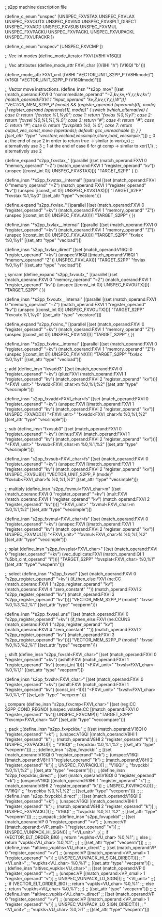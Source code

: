 ;;s2pp machine description file

(define_c_enum "unspec"
  [UNSPEC_FXVSTAX
   UNSPEC_FXVLAX
   UNSPEC_FXVOUTX
   UNSPEC_FXVINX
   UNSPEC_FXVSPLT_DIRECT
   UNSPEC_FXVADD
   UNSPEC_FXVSUB
   UNSPEC_FXVMUL
   UNSPEC_FXVPACKU
   UNSPEC_FXVPACKL
   UNSPEC_FXVUPACKL
   UNSPEC_FXVUPACKR
])  

(define_c_enum "unspecv"
  [UNSPEC_FXVCMP
])

;; Vec int modes
(define_mode_iterator FXVI [V8HI V16QI])

;; Vec attributes
(define_mode_attr FXVI_char [(V8HI "h") (V16QI "b")])

(define_mode_attr FXVI_unit [(V8HI "VECTOR_UNIT_S2PP_P (V8HImode)")
			   (V16QI "VECTOR_UNIT_S2PP_P (V16QImode)")])

;; Vector move instructions.
(define_insn "*s2pp_mov<mode>"
  [(set (match_operand:FXVI 0 "nonimmediate_operand" "=Z,kv,kv,*Y,*r,*r,kv,kv")
	(match_operand:FXVI 1 "input_operand" "kv,Z,kv,r,Y,r,j,W"))]
  "VECTOR_MEM_S2PP_P (<MODE>mode)
   && (register_operand (operands[0], <MODE>mode) 
       || register_operand (operands[1], <MODE>mode))"
{
  switch (which_alternative)
    {
    case 0: return "fxvstax %1,%y0";
    case 1: return "fxvlax %0,%y1";
    case 2: return "fxvsel %0,%1,%1,%.0";
    case 3: return "#";
    case 4: return "#";
    case 5: return "#";
    case 6: return "fxvsplatb %0, %.0";
    case 7: return output_vec_const_move (operands);
    default: gcc_unreachable ();
    }
}
  [(set_attr "type" "vecstore,vecload,vecsimple,store,load,*,vecsimple,*")])
;; 0 at the end of case 2 in order to return true -> similar to vor(x,x)
;; alternatively use 3
;; 1 at the end  of case 6 for gt comp -> similar to xor(1,1)
;; alternatively use 2


(define_expand "s2pp_fxvstax_<mode>"
  [(parallel
    [(set (match_operand:FXVI 0 "memory_operand" "=Z")
	  (match_operand:FXVI 1 "register_operand" "kv"))
    (unspec [(const_int 0)] UNSPEC_FXVSTAX)])]
  "TARGET_S2PP"
{
})

(define_insn "*s2pp_fxvstax_<mode>_internal"
  [(parallel
    [(set (match_operand:FXVI 0 "memory_operand" "=Z")
	  (match_operand:FXVI 1 "register_operand" "kv"))
     (unspec [(const_int 0)] UNSPEC_FXVSTAX)])]
  "TARGET_S2PP"
  "fxvstax %1,%y0"
  [(set_attr "type" "vecstore")])

(define_expand "s2pp_fxvlax_<mode>"
  [(parallel
    [(set (match_operand:FXVI 0 "register_operand" "=kv")
	  (match_operand:FXVI 1 "memory_operand" "Z"))
     (unspec [(const_int 0)] UNSPEC_FXVLAX)])]
  "TARGET_S2PP"
{
})

(define_insn "*s2pp_fxvlax_<mode>_internal"
  [(parallel
    [(set (match_operand:FXVI 0 "register_operand" "=kv")
	  (match_operand:FXVI 1 "memory_operand" "Z"))
     (unspec [(const_int 0)] UNSPEC_FXVLAX)])]
  "TARGET_S2PP"
  "fxvlax %0,%y1"
  [(set_attr "type" "vecload")])

(define_insn "s2pp_fxvlax_direct"
  [(set (match_operand:V16QI 0 "register_operand" "=kv")
	(unspec:V16QI [(match_operand:V16QI 1 "memory_operand" "Z")]
                      UNSPEC_FXVLAX))]
  "TARGET_S2PP"
  "fxvlax %0,%y1"
  [(set_attr "type" "vecload")])

;;synram
(define_expand "s2pp_fxvoutx_<mode>"
  [(parallel
    [(set (match_operand:FXVI 0 "memory_operand" "=Z")
	  (match_operand:FXVI 1 "register_operand" "kv"))
    (unspec [(const_int 0)] UNSPEC_FXVOUTX)])]
  "TARGET_S2PP"
{
})

(define_insn "*s2pp_fxvoutx_<mode>_internal"
  [(parallel
    [(set (match_operand:FXVI 0 "memory_operand" "=Z")
	  (match_operand:FXVI 1 "register_operand" "kv"))
     (unspec [(const_int 0)] UNSPEC_FXVOUTX)])]
  "TARGET_S2PP"
  "fxvoutx %1,%y0"
  [(set_attr "type" "vecstore")])

(define_expand "s2pp_fxvinx_<mode>"
  [(parallel
    [(set (match_operand:FXVI 0 "register_operand" "=kv")
	  (match_operand:FXVI 1 "memory_operand" "Z"))
     (unspec [(const_int 0)] UNSPEC_FXVINX)])]
  "TARGET_S2PP"
{
})

(define_insn "*s2pp_fxvinx_<mode>_internal"
  [(parallel
    [(set (match_operand:FXVI 0 "register_operand" "=kv")
	  (match_operand:FXVI 1 "memory_operand" "Z"))
     (unspec [(const_int 0)] UNSPEC_FXVINX)])]
  "TARGET_S2PP"
  "fxvlax %0,%y1"
  [(set_attr "type" "vecload")])


;; add
(define_insn "fxvadd<mode>3"
  [(set (match_operand:FXVI 0 "register_operand" "=kv")
        (plus:FXVI (match_operand:FXVI 1 "register_operand" "kv")
		  (match_operand:FXVI 2 "register_operand" "kv")))]
  "<FXVI_unit>"
  "fxvadd<FXVI_char>m %0,%1,%2"
  [(set_attr "type" "vecsimple")])

(define_insn "s2pp_fxvadd<FXVI_char>fs"
  [(set (match_operand:FXVI 0 "register_operand" "=kv")
        (unspec:FXVI [(match_operand:FXVI 1 "register_operand" "kv")
		    (match_operand:FXVI 2 "register_operand" "kv")]
		   UNSPEC_FXVADD))]
  "<FXVI_unit>"
  "fxvadd<FXVI_char>fs %0,%1,%2"
  [(set_attr "type" "vecsimple")])

;; sub
(define_insn "fxvsub<mode>3"
  [(set (match_operand:FXVI 0 "register_operand" "=kv")
        (minus:FXVI (match_operand:FXVI 1 "register_operand" "kv")
		   (match_operand:FXVI 2 "register_operand" "kv")))]
  "<FXVI_unit>"
  "fxvsub<FXVI_char>m %0,%1,%2"
  [(set_attr "type" "vecsimple")])

(define_insn "s2pp_fxvsub<FXVI_char>fs"
  [(set (match_operand:FXVI 0 "register_operand" "=kv")
        (unspec:FXVI [(match_operand:FXVI 1 "register_operand" "kv")
                    (match_operand:FXVI 2 "register_operand" "kv")]
		   UNSPEC_FXVSUB))]
  "VECTOR_UNIT_S2PP_P (<MODE>mode)"
  "fxvsub<FXVI_char>fs %0,%1,%2"
  [(set_attr "type" "vecsimple")])

;; multiply
(define_insn "s2pp_fxvmul<FXVI_char>m"
  [(set (match_operand:FXVI 0 "register_operand" "=kv")
        (mult:FXVI (match_operand:FXVI 1 "register_operand" "kv")
		  (match_operand:FXVI 2 "register_operand" "kv")))]
  "<FXVI_unit>"
  "fxvmul<FXVI_char>m %0,%1,%2"
  [(set_attr "type" "vecsimple")])

(define_insn "s2pp_fxvmul<FXVI_char>fs"
  [(set (match_operand:FXVI 0 "register_operand" "=kv")
        (unspec:FXVI [(match_operand:FXVI 1 "register_operand" "kv")
		    (match_operand:FXVI 2 "register_operand" "kv")]
		   UNSPEC_FXVMUL))]
  "<FXVI_unit>"
  "fxvmul<FXVI_char>fs %0,%1,%2"
  [(set_attr "type" "vecsimple")])

;; splat
(define_insn "s2pp_fxvsplat<FXVI_char>"
  [(set (match_operand:FXVI 0 "register_operand" "=kv")
	(vec_duplicate:FXVI
	 (match_operand:QI 1 "u5bit_cint_operand" "i")))]
  "TARGET_S2PP"
  "fxvsplat<FXVI_char> %0,%1"
  [(set_attr "type" "vecperm")])

;; select
(define_insn "*s2pp_fxvsel<mode>"
  [(set (match_operand:FXVI 0 "s2pp_register_operand" "=kv")
	(if_then_else:FXVI
	 (ne:CC (match_operand:FXVI 1 "s2pp_register_operand" "kv")
		(match_operand:FXVI 4 "zero_constant" ""))
	 (match_operand:FXVI 2 "s2pp_register_operand" "kv")
	 (match_operand:FXVI 3 "s2pp_register_operand" "kv")))]
  "VECTOR_MEM_S2PP_P (<MODE>mode)"
  "fxvsel %0,%3,%2,%1"
  [(set_attr "type" "vecperm")])

(define_insn "*s2pp_fxvsel<mode>_uns"
  [(set (match_operand:FXVI 0 "s2pp_register_operand" "=kv")
	(if_then_else:FXVI
	 (ne:CCUNS (match_operand:FXVI 1 "s2pp_register_operand" "kv")
		   (match_operand:FXVI 4 "zero_constant" ""))
	 (match_operand:FXVI 2 "s2pp_register_operand" "kv")
	 (match_operand:FXVI 3 "s2pp_register_operand" "kv")))]
  "VECTOR_MEM_S2PP_P (<MODE>mode)"
  "fxvsel %0,%3,%2,%1"
  [(set_attr "type" "vecperm")])

;; shift
(define_insn "s2pp_fxvshl<FXVI_char>"
  [(set (match_operand:FXVI 0 "register_operand" "=kv")
        (ashift:FXVI (match_operand:FXVI 1 "register_operand" "kv")
		     (const_int 1)))]
  "<FXVI_unit>"
  "fxvsh<FXVI_char> %0,%1,1"
  [(set_attr "type" "vecperm")])

(define_insn "s2pp_fxvshr<FXVI_char>"
  [(set (match_operand:FXVI 0 "register_operand" "=kv")
        (ashift:FXVI (match_operand:FXVI 1 "register_operand" "kv")
		     (const_int -1)))]
  "<FXVI_unit>"
  "fxvsh<FXVI_char> %0,%1,-1"
  [(set_attr "type" "vecperm")])

;;compare
(define_insn "s2pp_fxvcmp<FXVI_char>"
  [(set (reg:CC S2PP_COND_REGNO)
        (unspec_volatile:CC
         [(match_operand:FXVI 0 "register_operand" "kv")] UNSPEC_FXVCMP))]
  "TARGET_S2PP"
  "fxvcmp<FXVI_char> %0"
  [(set_attr "type" "veccompare")])

;; pack
;;(define_insn "s2pp_fxvpckbu"
;;  [(set (match_operand:V16QI 0 "register_operand" "=k")
;;	(unspec:V16QI [(match_operand:V8HI 1 "register_operand" "k")
;;			    (match_operand:V8HI 2 "register_operand" "k")]
;;			   UNSPEC_FXVPACKU))]
;;  "V16QI"
;;  fxvpckbu %0,%1,%2
;;  [(set_attr "type" "vecperm")])
;;
;;(define_insn "s2pp_fxvpckbl"
;;  [(set (match_operand:V16QI 0 "register_operand" "=k")
;;	(unspec:V16QI [(match_operand:V8HI 1 "register_operand" "k")
;;			    (match_operand:V8HI 2 "register_operand" "k")]
;;			   UNSPEC_FXVPACKL))]
;;  "V16QI"
;;  "fxvpckbl %0,%1,%2"
;;  [(set_attr "type" "vecperm")])
;;
;;(define_insn "s2pp_fxvpckbu_direct"
;;  [(set (match_operand:V16QI 0 "register_operand" "=k")
;;	(unspec:V16QI [(match_operand:V8HI 1 "register_operand" "k")
;;			    (match_operand:V8HI 2 "register_operand" "k")]
;;			   UNSPEC_FXVPACKU))]
;;  "V16QI"
;;  "fxvpckbu %0,%1,%2"
;;  [(set_attr "type" "vecperm")])
;;
;;(define_insn "s2pp_fxvpckbl_direct"
;;  [(set (match_operand:V16QI 0 "register_operand" "=k")
;;	(unspec:V16QI [(match_operand:V8HI 1 "register_operand" "k")
;;			    (match_operand:V8HI 2 "register_operand" "k")]
;;			   UNSPEC_FXVPACKL))]
;;  "V16QI"
;;  "fxvpckbl %0,%1,%2"
;;  [(set_attr "type" "vecperm")])
;;
;;;;unpack
;;(define_insn "s2pp_fxvupckbl"
;;  [(set (match_operand:VP 0 "register_operand" "=v")
;;	(unspec:VP [(match_operand:<VP_small> 1 "register_operand" "v")]
;;		     UNSPEC_VUNPACK_HI_SIGN))]
;;  "<VI_unit>"
;;{
;;  if (VECTOR_ELT_ORDER_BIG)
;;    return "vupkhs<VU_char> %0,%1";
;;  else
;;    return "vupkls<VU_char> %0,%1";
;;}
;;  [(set_attr "type" "vecperm")])
;;
;;(define_insn "*altivec_vupkhs<VU_char>_direct"
;;  [(set (match_operand:VP 0 "register_operand" "=v")
;;	(unspec:VP [(match_operand:<VP_small> 1 "register_operand" "v")]
;;		     UNSPEC_VUNPACK_HI_SIGN_DIRECT))]
;;  "<VI_unit>"
;;  "vupkhs<VU_char> %0,%1"
;;  [(set_attr "type" "vecperm")])
;;
;;(define_insn "altivec_vupkls<VU_char>"
;;  [(set (match_operand:VP 0 "register_operand" "=v")
;;	(unspec:VP [(match_operand:<VP_small> 1 "register_operand" "v")]
;;		     UNSPEC_VUNPACK_LO_SIGN))]
;;  "<VI_unit>"
;;{
;;  if (VECTOR_ELT_ORDER_BIG)
;;    return "vupkls<VU_char> %0,%1";
;;  else
;;    return "vupkhs<VU_char> %0,%1";
;;}
;;  [(set_attr "type" "vecperm")])
;;
;;(define_insn "*altivec_vupkls<VU_char>_direct"
;;  [(set (match_operand:VP 0 "register_operand" "=v")
;;	(unspec:VP [(match_operand:<VP_small> 1 "register_operand" "v")]
;;		     UNSPEC_VUNPACK_LO_SIGN_DIRECT))]
;;  "<VI_unit>"
;;  "vupkls<VU_char> %0,%1"
;;  [(set_attr "type" "vecperm")])


